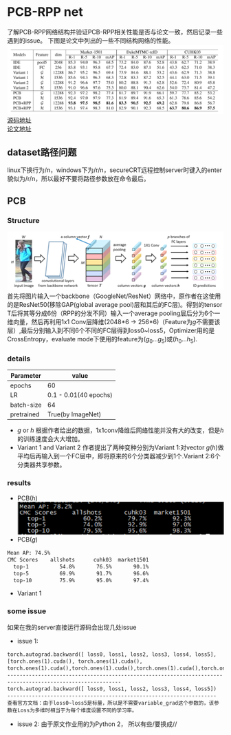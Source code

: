 # PCB-RPP net
了解PCB-RPP网络结构并验证PCB-RPP相关性能是否与论文一致，然后记录一些遇到的issue。
下图是论文中列出的一些不同结构网络的性能。
<br>
![img](image/Benchmark.png)
<br>
[源码地址](https://github.com/syfafterzy/PCB_RPP_for_reID)
<br> 
[论文地址](https://arxiv.org/pdf/1711.09349.pdf)
## dataset路径问题
linux下换行为/n，windows下为/r/n，secureCRT远程控制server时键入的enter貌似为/r/n，所以最好不要将路径参数放在命令最后。
## PCB
### Structure
![img](image/structure.png)
首先将图片输入一个backbone（GoogleNet/ResNet）网络中，原作者在这使用的是ResNet50(移除GAP(global average pool)层和其后的FC层)。得到的tensor T后将其等分成6份（RPP的分发不同）输入一个average pooling层后分为6个一维向量，然后再利用1x1 Conv层降维(2048\*6 -> 256\*6)（Feature为$g$不需要该层）,最后分别输入到不同6个不同的FC层得到loss0~loss5，Optimizer用的是CrossEntropy，evaluate mode下使用的feature为($g_0 \ldots g_5$)或($h_0 \ldots h_5$).
### details
|Parameter| value|
|  -      |  -   |
| epochs  | 60   |
|LR       | 0.1 - 0.01(40 epochs)|
|batch-size| 64  |
|pretrained| True(by ImageNet)|
* $g$ or $h$
根据作者给出的数据，1x1conv降维后网络性能并没有大的改变，但是$h$的训练速度会大大增加。
* Variant 1 and Variant 2
作者提出了两种变种分别为Variant 1:对vector $g$($h$)做平均后再输入到一个FC层中，即将原来的6个分类器减少到1个.Variant 2:6个分类器共享参数。
### results
* PCB($h$)
![img](image/PCB_result.png)
* PCB($g$)
```
Mean AP: 74.5%
CMC Scores    allshots      cuhk03  market1501
  top-1          54.8%       76.5%       90.1%
  top-5          69.9%       91.7%       96.6%
  top-10         75.9%       95.0%       97.4%
```
* Variant 1
### some issue
如果在我的server直接运行源码会出现几处issue
* issue 1:
```
torch.autograd.backward([ loss0, loss1, loss2, loss3, loss4, loss5],[torch.ones(1).cuda(), torch.ones(1).cuda(), torch.ones(1).cuda(),torch.ones(1).cuda(),torch.ones(1).cuda(),torch.ones(1).cuda(),torch.ones(1).cuda()]) 
-----------------------------------------------------------------------------------------------------------
torch.autograd.backward([ loss0, loss1, loss2, loss3, loss4, loss5]) 
--------------------------------------------------------------------
查看官方文档：由于loss0~loss5是标量，所以是不需要variable_grad这个参数的，该参数在Loss为多维时相当于为每个维度设置不同的学习率。
```
* issue 2:
由于原文作业用的为Python 2， 所以有些/要换成//


